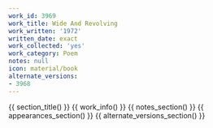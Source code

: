 ```yaml
---
work_id: 3969
work_title: Wide And Revolving
work_written: '1972'
written_date: exact
work_collected: 'yes'
work_category: Poem
notes: null
icon: material/book
alternate_versions:
- 3968
---
```


{{ section_title() }}
{{ work_info() }}
{{ notes_section() }}
{{ appearances_section() }}
{{ alternate_versions_section() }}